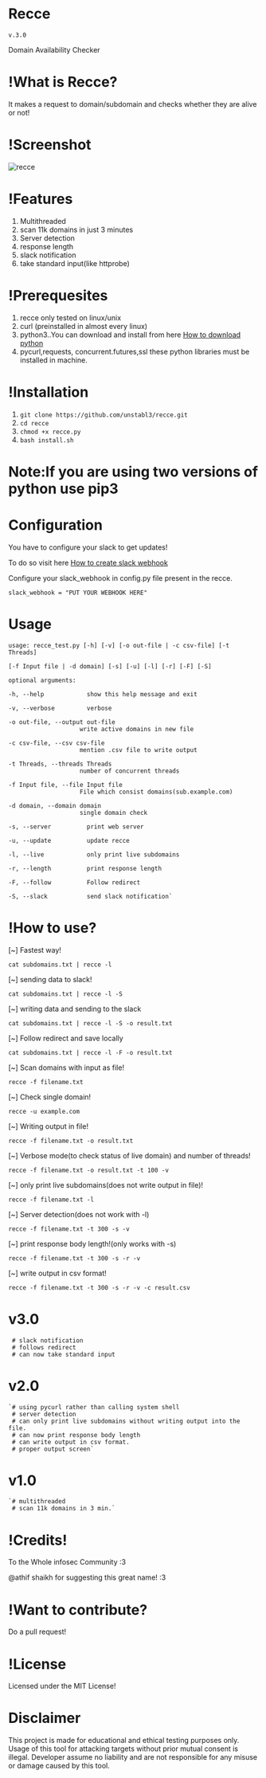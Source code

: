 # Recce
    v.3.0
Domain Availability Checker 

# !What is Recce?
It makes a request to domain/subdomain and checks whether they are alive or not!

# !Screenshot

![recce](https://user-images.githubusercontent.com/48474764/63941389-2749f780-ca89-11e9-87ec-7ba288119947.png)

# !Features
1) Multithreaded
2) scan 11k domains in just 3 minutes
3) Server detection
4) response length
5) slack notification
6) take standard input(like httprobe)

# !Prerequesites
1) recce only tested on linux/unix
2) curl (preinstalled in almost every linux)
3) python3..You can download and install from here [How to download python](https://www.python.org/downloads/)
4) pycurl,requests, concurrent.futures,ssl these python libraries must be installed in machine.


# !Installation
1) `git clone https://github.com/unstabl3/recce.git`
2) `cd recce`
3) `chmod +x recce.py`
4) `bash install.sh`

# Note:If you are using two versions of python use pip3

# Configuration
You have to configure your slack to get updates!

To do so visit here
[How to create slack webhook](https://slack.com/intl/en-in/help/articles/115005265063)

Configure your slack_webhook in config.py file present in the recce.

`slack_webhook = "PUT YOUR WEBHOOK HERE"`

# Usage
`usage: recce_test.py [-h] [-v] [-o out-file | -c csv-file] [-t Threads]`

    [-f Input file | -d domain] [-s] [-u] [-l] [-r] [-F] [-S]

    optional arguments:

    -h, --help            show this help message and exit
  
    -v, --verbose         verbose

    -o out-file, --output out-file 
                        write active domains in new file
  
    -c csv-file, --csv csv-file
                        mention .csv file to write output
                        
    -t Threads, --threads Threads
                        number of concurrent threads
                        
    -f Input file, --file Input file
                        File which consist domains(sub.example.com)
                        
    -d domain, --domain domain
                        single domain check
                        
    -s, --server          print web server
  
    -u, --update          update recce
  
    -l, --live            only print live subdomains
  
    -r, --length          print response length
  
    -F, --follow          Follow redirect
  
    -S, --slack           send slack notification`


# !How to use?

[~] Fastest way!

`cat subdomains.txt | recce -l`

[~] sending data to slack!

`cat subdomains.txt | recce -l -S`

[~] writing data and sending to the slack

`cat subdomains.txt | recce -l -S -o result.txt`

[~] Follow redirect and save locally

`cat subdomains.txt | recce -l -F -o result.txt`

[~] Scan domains with input as file! 

`recce -f filename.txt`

[~] Check single domain!

`recce -u example.com`

[~] Writing output in file!

`recce -f filename.txt -o result.txt`

[~] Verbose mode(to check status of live domain) and number of threads!

`recce -f filename.txt -o result.txt -t 100 -v`

[~] only print live subdomains(does not write output in file)!

`recce -f filename.txt -l`

[~] Server detection(does not work with -l)

`recce -f filename.txt -t 300 -s -v`

[~] print response body length!(only works with -s)

`recce -f filename.txt -t 300 -s -r -v`

[~] write output in csv format!

`recce -f filename.txt -t 300 -s -r -v -c result.csv`

# v3.0
     # slack notification
     # follows redirect
     # can now take standard input
# v2.0
    `# using pycurl rather than calling system shell
     # server detection
     # can only print live subdomains without writing output into the file.
     # can now print response body length
     # can write output in csv format.
     # proper output screen`

# v1.0
    `# multithreaded
     # scan 11k domains in 3 min.`
     
# !Credits!
To the Whole infosec Community :3

@athif shaikh for suggesting this great name! :3

# !Want to contribute?
Do a pull request! 

# !License
Licensed under the MIT License!

# Disclaimer

This project is made for educational and ethical testing purposes only. Usage of this tool for attacking targets without prior mutual consent is illegal. Developer assume no liability and are not responsible for any misuse or damage caused by this tool.
